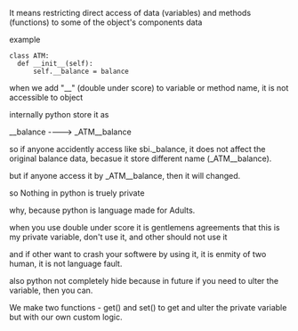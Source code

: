 It means restricting direct access of data (variables) and methods (functions) to some of the object's components data

example 
```text
class ATM:
  def __init__(self):
      self.__balance = balance

```
when we add "__" (double under score) to variable or method name, it is not accessible to object

internally python store it as

__balance ----> _ATM__balance

so if anyone accidently access like sbi._balance, it does not affect the original balance data, becasue it store different name (_ATM__balance).

but if anyone access it by _ATM__balance, then it will changed.

so Nothing in python is truely private

why, because python is language made for Adults.

when you use double under score it is gentlemens agreements that this is my private variable, don't use it, and other should not use it

and if other want to crash your softwere by using it, it is enmity of two human, it is not language fault.

also python not completely hide because in future if you need to ulter the variable, then you can.

We make two functions - get() and set() to get and ulter the private variable but with our own custom logic.


